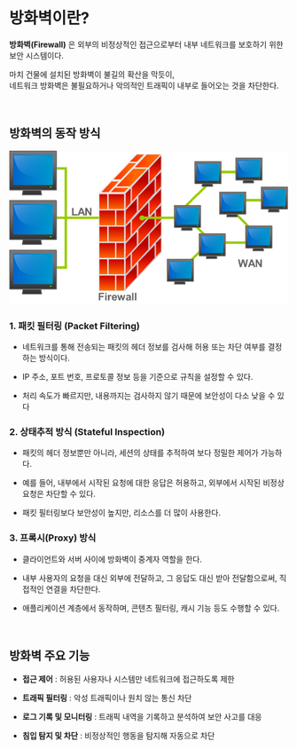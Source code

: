 # 방화벽이란?

**방화벽(Firewall)** 은 외부의 비정상적인 접근으로부터 내부 네트워크를 보호하기 위한 보안 시스템이다.

마치 건물에 설치된 방화벽이 불길의 확산을 막듯이, <br>
네트워크 방화벽은 불필요하거나 악의적인 트래픽이 내부로 들어오는 것을 차단한다.

<br>

## 방화벽의 동작 방식

![방화벽 동작 방식](Image/Firewall.png)

### 1. 패킷 필터링 (Packet Filtering)
- 네트워크를 통해 전송되는 패킷의 헤더 정보를 검사해 허용 또는 차단 여부를 결정하는 방식이다.

- IP 주소, 포트 번호, 프로토콜 정보 등을 기준으로 규칙을 설정할 수 있다.

- 처리 속도가 빠르지만, 내용까지는 검사하지 않기 때문에 보안성이 다소 낮을 수 있다

### 2. 상태추적 방식 (Stateful Inspection)
- 패킷의 헤더 정보뿐만 아니라, 세션의 상태를 추적하여 보다 정밀한 제어가 가능하다.

- 예를 들어, 내부에서 시작된 요청에 대한 응답은 허용하고, 외부에서 시작된 비정상 요청은 차단할 수 있다.

- 패킷 필터링보다 보안성이 높지만, 리소스를 더 많이 사용한다.

### 3. 프록시(Proxy) 방식
- 클라이언트와 서버 사이에 방화벽이 중계자 역할을 한다.

- 내부 사용자의 요청을 대신 외부에 전달하고, 그 응답도 대신 받아 전달함으로써, 직접적인 연결을 차단한다.

- 애플리케이션 계층에서 동작하며, 콘텐츠 필터링, 캐시 기능 등도 수행할 수 있다.

<br>

## 방화벽 주요 기능
- **접근 제어** : 허용된 사용자나 시스템만 네트워크에 접근하도록 제한

- **트래픽 필터링** : 악성 트래픽이나 원치 않는 통신 차단

- **로그 기록 및 모니터링** : 트래픽 내역을 기록하고 분석하여 보안 사고를 대응

- **침입 탐지 및 차단** : 비정상적인 행동을 탐지해 자동으로 차단